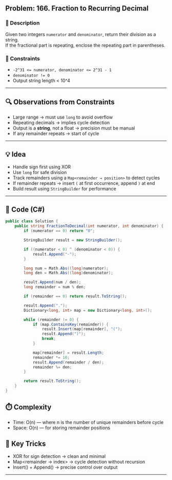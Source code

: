 ## Problem: 166. Fraction to Recurring Decimal

### 📜 Description
Given two integers `numerator` and `denominator`, return their division as a string.  
If the fractional part is repeating, enclose the repeating part in parentheses.

### 🧩 Constraints
- `-2^31 <= numerator, denominator <= 2^31 - 1`
- `denominator != 0`
- Output string length < 10^4

---

## 🔍 Observations from Constraints
- Large range → must use `long` to avoid overflow
- Repeating decimals → implies cycle detection
- Output is a **string**, not a float → precision must be manual
- If any remainder repeats → start of cycle

---

## 💡 Idea
- Handle sign first using XOR
- Use `long` for safe division
- Track remainders using a `Map<remainder → position>` to detect cycles
- If remainder repeats → insert `(` at first occurrence, append `)` at end
- Build result using `StringBuilder` for performance

---

## 🧱 Code (C#)

```csharp
public class Solution {
    public string FractionToDecimal(int numerator, int denominator) {
        if (numerator == 0) return "0";

        StringBuilder result = new StringBuilder();

        if ((numerator < 0) ^ (denominator < 0)) {
            result.Append("-");
        }

        long num = Math.Abs((long)numerator);
        long den = Math.Abs((long)denominator);

        result.Append(num / den);
        long remainder = num % den;

        if (remainder == 0) return result.ToString();

        result.Append(".");
        Dictionary<long, int> map = new Dictionary<long, int>();

        while (remainder != 0) {
            if (map.ContainsKey(remainder)) {
                result.Insert(map[remainder], "(");
                result.Append(")");
                break;
            }

            map[remainder] = result.Length;
            remainder *= 10;
            result.Append(remainder / den);
            remainder %= den;
        }

        return result.ToString();
    }
}
```

## ⏱️ Complexity

- Time: O(n) — where n is the number of unique remainders before cycle
- Space: O(n) — for storing remainder positions

## 🧠 Key Tricks

- XOR for sign detection → clean and minimal
- Map<remainder → index> → cycle detection without recursion
- Insert() + Append() → precise control over output

---
